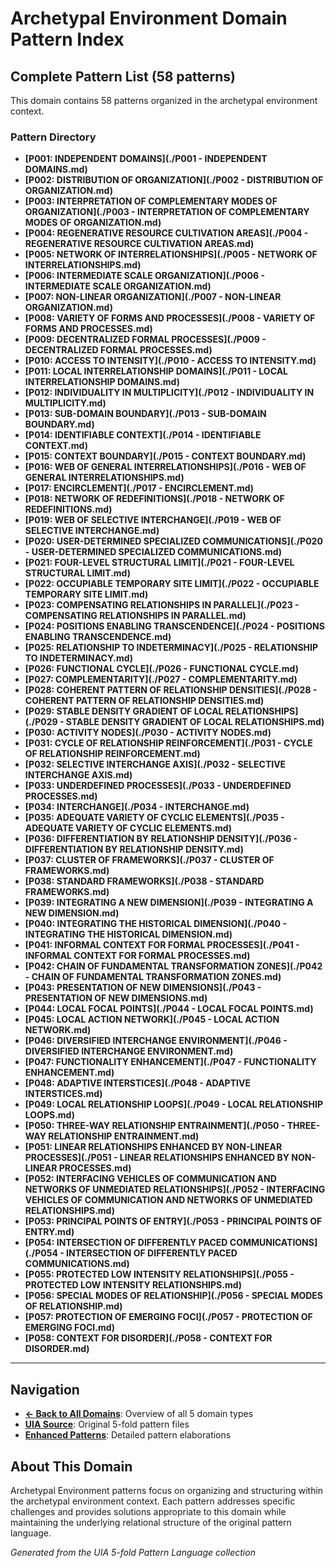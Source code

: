 # Archetypal Environment Domain Pattern Index

## Complete Pattern List (58 patterns)

This domain contains 58 patterns organized in the archetypal environment context.

### Pattern Directory

- **[P001: INDEPENDENT DOMAINS](./P001 - INDEPENDENT DOMAINS.md)**
- **[P002: DISTRIBUTION OF ORGANIZATION](./P002 - DISTRIBUTION OF ORGANIZATION.md)**
- **[P003: INTERPRETATION OF COMPLEMENTARY MODES OF ORGANIZATION](./P003 - INTERPRETATION OF COMPLEMENTARY MODES OF ORGANIZATION.md)**
- **[P004: REGENERATIVE RESOURCE CULTIVATION AREAS](./P004 - REGENERATIVE RESOURCE CULTIVATION AREAS.md)**
- **[P005: NETWORK OF INTERRELATIONSHIPS](./P005 - NETWORK OF INTERRELATIONSHIPS.md)**
- **[P006: INTERMEDIATE SCALE ORGANIZATION](./P006 - INTERMEDIATE SCALE ORGANIZATION.md)**
- **[P007: NON-LINEAR ORGANIZATION](./P007 - NON-LINEAR ORGANIZATION.md)**
- **[P008: VARIETY OF FORMS AND PROCESSES](./P008 - VARIETY OF FORMS AND PROCESSES.md)**
- **[P009: DECENTRALIZED FORMAL PROCESSES](./P009 - DECENTRALIZED FORMAL PROCESSES.md)**
- **[P010: ACCESS TO INTENSITY](./P010 - ACCESS TO INTENSITY.md)**
- **[P011: LOCAL INTERRELATIONSHIP DOMAINS](./P011 - LOCAL INTERRELATIONSHIP DOMAINS.md)**
- **[P012: INDIVIDUALITY IN MULTIPLICITY](./P012 - INDIVIDUALITY IN MULTIPLICITY.md)**
- **[P013: SUB-DOMAIN BOUNDARY](./P013 - SUB-DOMAIN BOUNDARY.md)**
- **[P014: IDENTIFIABLE CONTEXT](./P014 - IDENTIFIABLE CONTEXT.md)**
- **[P015: CONTEXT BOUNDARY](./P015 - CONTEXT BOUNDARY.md)**
- **[P016: WEB OF GENERAL INTERRELATIONSHIPS](./P016 - WEB OF GENERAL INTERRELATIONSHIPS.md)**
- **[P017: ENCIRCLEMENT](./P017 - ENCIRCLEMENT.md)**
- **[P018: NETWORK OF REDEFINITIONS](./P018 - NETWORK OF REDEFINITIONS.md)**
- **[P019: WEB OF SELECTIVE INTERCHANGE](./P019 - WEB OF SELECTIVE INTERCHANGE.md)**
- **[P020: USER-DETERMINED SPECIALIZED COMMUNICATIONS](./P020 - USER-DETERMINED SPECIALIZED COMMUNICATIONS.md)**
- **[P021: FOUR-LEVEL STRUCTURAL LIMIT](./P021 - FOUR-LEVEL STRUCTURAL LIMIT.md)**
- **[P022: OCCUPIABLE TEMPORARY SITE LIMIT](./P022 - OCCUPIABLE TEMPORARY SITE LIMIT.md)**
- **[P023: COMPENSATING RELATIONSHIPS IN PARALLEL](./P023 - COMPENSATING RELATIONSHIPS IN PARALLEL.md)**
- **[P024: POSITIONS ENABLING TRANSCENDENCE](./P024 - POSITIONS ENABLING TRANSCENDENCE.md)**
- **[P025: RELATIONSHIP TO INDETERMINACY](./P025 - RELATIONSHIP TO INDETERMINACY.md)**
- **[P026: FUNCTIONAL CYCLE](./P026 - FUNCTIONAL CYCLE.md)**
- **[P027: COMPLEMENTARITY](./P027 - COMPLEMENTARITY.md)**
- **[P028: COHERENT PATTERN OF RELATIONSHIP DENSITIES](./P028 - COHERENT PATTERN OF RELATIONSHIP DENSITIES.md)**
- **[P029: STABLE DENSITY GRADIENT OF LOCAL RELATIONSHIPS](./P029 - STABLE DENSITY GRADIENT OF LOCAL RELATIONSHIPS.md)**
- **[P030: ACTIVITY NODES](./P030 - ACTIVITY NODES.md)**
- **[P031: CYCLE OF RELATIONSHIP REINFORCEMENT](./P031 - CYCLE OF RELATIONSHIP REINFORCEMENT.md)**
- **[P032: SELECTIVE INTERCHANGE AXIS](./P032 - SELECTIVE INTERCHANGE AXIS.md)**
- **[P033: UNDERDEFINED PROCESSES](./P033 - UNDERDEFINED PROCESSES.md)**
- **[P034: INTERCHANGE](./P034 - INTERCHANGE.md)**
- **[P035: ADEQUATE VARIETY OF CYCLIC ELEMENTS](./P035 - ADEQUATE VARIETY OF CYCLIC ELEMENTS.md)**
- **[P036: DIFFERENTIATION BY RELATIONSHIP DENSITY](./P036 - DIFFERENTIATION BY RELATIONSHIP DENSITY.md)**
- **[P037: CLUSTER OF FRAMEWORKS](./P037 - CLUSTER OF FRAMEWORKS.md)**
- **[P038: STANDARD FRAMEWORKS](./P038 - STANDARD FRAMEWORKS.md)**
- **[P039: INTEGRATING A NEW DIMENSION](./P039 - INTEGRATING A NEW DIMENSION.md)**
- **[P040: INTEGRATING THE HISTORICAL DIMENSION](./P040 - INTEGRATING THE HISTORICAL DIMENSION.md)**
- **[P041: INFORMAL CONTEXT FOR FORMAL PROCESSES](./P041 - INFORMAL CONTEXT FOR FORMAL PROCESSES.md)**
- **[P042: CHAIN OF FUNDAMENTAL TRANSFORMATION ZONES](./P042 - CHAIN OF FUNDAMENTAL TRANSFORMATION ZONES.md)**
- **[P043: PRESENTATION OF NEW DIMENSIONS](./P043 - PRESENTATION OF NEW DIMENSIONS.md)**
- **[P044: LOCAL FOCAL POINTS](./P044 - LOCAL FOCAL POINTS.md)**
- **[P045: LOCAL ACTION NETWORK](./P045 - LOCAL ACTION NETWORK.md)**
- **[P046: DIVERSIFIED INTERCHANGE ENVIRONMENT](./P046 - DIVERSIFIED INTERCHANGE ENVIRONMENT.md)**
- **[P047: FUNCTIONALITY ENHANCEMENT](./P047 - FUNCTIONALITY ENHANCEMENT.md)**
- **[P048: ADAPTIVE INTERSTICES](./P048 - ADAPTIVE INTERSTICES.md)**
- **[P049: LOCAL RELATIONSHIP LOOPS](./P049 - LOCAL RELATIONSHIP LOOPS.md)**
- **[P050: THREE-WAY RELATIONSHIP ENTRAINMENT](./P050 - THREE-WAY RELATIONSHIP ENTRAINMENT.md)**
- **[P051: LINEAR RELATIONSHIPS ENHANCED BY NON-LINEAR PROCESSES](./P051 - LINEAR RELATIONSHIPS ENHANCED BY NON-LINEAR PROCESSES.md)**
- **[P052: INTERFACING VEHICLES OF COMMUNICATION AND NETWORKS OF UNMEDIATED RELATIONSHIPS](./P052 - INTERFACING VEHICLES OF COMMUNICATION AND NETWORKS OF UNMEDIATED RELATIONSHIPS.md)**
- **[P053: PRINCIPAL POINTS OF ENTRY](./P053 - PRINCIPAL POINTS OF ENTRY.md)**
- **[P054: INTERSECTION OF DIFFERENTLY PACED COMMUNICATIONS](./P054 - INTERSECTION OF DIFFERENTLY PACED COMMUNICATIONS.md)**
- **[P055: PROTECTED LOW INTENSITY RELATIONSHIPS](./P055 - PROTECTED LOW INTENSITY RELATIONSHIPS.md)**
- **[P056: SPECIAL MODES OF RELATIONSHIP](./P056 - SPECIAL MODES OF RELATIONSHIP.md)**
- **[P057: PROTECTION OF EMERGING FOCI](./P057 - PROTECTION OF EMERGING FOCI.md)**
- **[P058: CONTEXT FOR DISORDER](./P058 - CONTEXT FOR DISORDER.md)**


---

## Navigation

- **[← Back to All Domains](../README.md)**: Overview of all 5 domain types
- **[UIA Source](../../UIA/md/)**: Original 5-fold pattern files
- **[Enhanced Patterns](../../P/)**: Detailed pattern elaborations

## About This Domain

Archetypal Environment patterns focus on organizing and structuring within the archetypal environment context. Each pattern addresses specific challenges and provides solutions appropriate to this domain while maintaining the underlying relational structure of the original pattern language.

*Generated from the UIA 5-fold Pattern Language collection*
